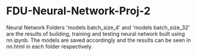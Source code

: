# FDU-Neural-Network-Proj-2
Neural Network
Folders 'models batch_size_4' and 'models batch_size_32' are the results of building, training and testing neural network built using nn.ipynb. The models are saved accordingly and the results can be seen in nn.html in each folder respectively.

